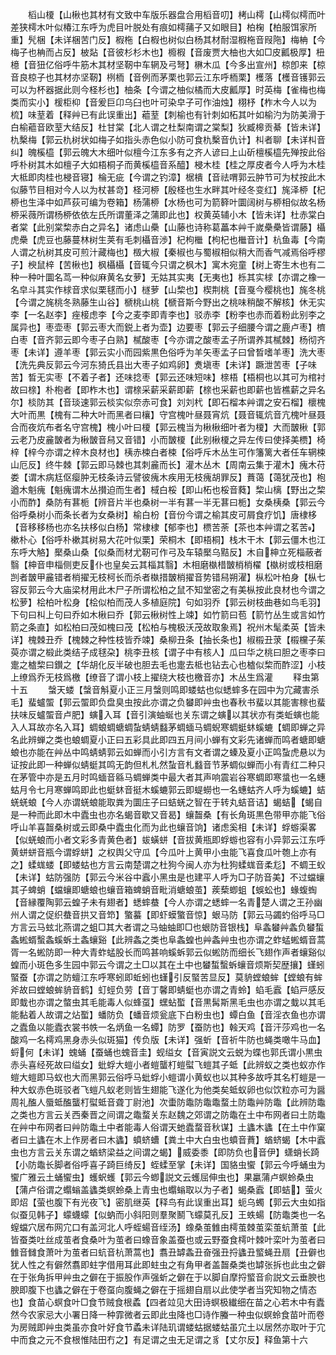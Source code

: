 <!-- { "loadSidebar": true } -->
　　槄山榎【山楸也其材有文致中车版乐器盘合用槄音叨】栲山樗【山樗似樗而叶差狭樗木叶似椿江东呼为虎目叶脱处有痕如樗蒱子又如眼目】柏椈【柏服饵家所重】髠梱【未详梱苦门反】椵柂【白椵也树似白杨其材耐湿椵柂音叚陁】梅柟【今梅子也柟而占反】柀煔【音彼杉杉木也】櫠椵【音废贾大柚也大如□皮瓤极厚】杻檍【音狃亿俗呼牛筋木其材坚靭中车辋及弓弩】楙木瓜【今多出宣州】椋卽来【椋音良椋子也其材亦坚靭】栵栭【音例而茅栗也郭云江东呼栭栗】檴落【檴音镬郭云可以为杯器据此则今柽杉也】柚条【今谓之柚似橘而大皮瓤厚】时英梅【雀梅也梅类而实小】楥柜枊【音爰巨卬乌臼也叶可染皁子可作油烛】栩杼【柞木今人以为梳】味荎着【释艸已有此误重出】藲荎【刺榆也有针刺如柘其叶如榆汋为防美滑于白榆藲音欧荎大结反】杜甘棠【北人谓之杜梨南谓之棠梨】狄臧槔贡綦【皆未详】朹檕梅【郭云朹树状如梅子如指头赤色似小防可食朹檕音仇计】朻者聊【未详朻音纠】魄榽橀【郭云魄大木细叶似檀今江东多有之齐人谚曰上山斫檀榽橀先殚按此俗呼朴树其木如檀子大如梧桐子而黄榽橀音系醯】梫木桂【桂之厚皮者今人呼为木桂大柢即肉桂也梫音寝】棆无疵【今谓之钓漳】椐樻【音祛喟郭云肿节可为杖按此木似藤节目相对今人以为杖甚竒】柽河桺【殷柽也生水畔其叶经冬变红】旄泽桺【杞桺也生泽中如芦荻可编为卷箱】杨蒲桺【水杨也可为箭簳叶圜阔树与桺相似故名杨桺采薇所谓杨桺依依左氏所谓董泽之蒲即此也】权黄英辅小木【皆未详】杜赤棠白者棠【此别棠棃赤白之异名】诸虑山櫐【山藤也诗称葛藟本艸千嵗櫐櫐皆谓藤】欇虎櫐【虎豆也藤蔓林树生荚有毛刺欇音渉】杞枸檵【枸杞也檵音计】杭鱼毒【今南人谓之杭树其皮可煎汁藏梅也】檓大椒【秦椒也与蜀椒相似稍大而香气减焉俗呼樛子】楰鼠梓【苦楸也】枫欇欇【音辄今只谓之枫木】寓木宛童【树上寄生木也有二种一种叶圜名茑一种似麻黄名女萝】无姑其实夷【无夷也】栎其实梂【亦谓之橡一名皁斗其实作梂音求似栗毬而小】檖萝【山棃也】楔荆桃【音戛今樱桃也】旄冬桃【今谓之旄桃冬熟藤生山谷】榹桃山桃【榹音斯今野出之桃味稍酸不解核】休无实李【一名赵李】痤椄虑李【今之麦李即青李也】驳赤李【粉李也赤而着粉此别李之属异也】枣壶枣【郭云枣大而鋭上者为壶】边要枣【郭云子细腰今谓之鹿卢枣】櫅白枣【音齐郭云即今枣子白熟】樲酸枣【今亦谓之酸枣孟子所谓养其樲棘】杨彻齐枣【未详】遵羊枣【郭云实小而园紫黒色俗呼为羊矢枣孟子曰曾晳嗜羊枣】洗大枣【洗先典反郭云今河东猗氏县出大枣子如鸡卵】煑塡枣【未详】蹶泄苦枣【子味苦】晳无实枣【不着子者】还味捻枣【郭云还味短味】榇梧【梧桐也以其可为棺衬故曰榇】朴枹者【即柞木也】谓榇采薪采薪即薪【榇也采薪也即薪也皆樵薪之异名尔】棪防其【音琰速郭云棪实似奈赤可食】刘刘杙【即石榴本艸谓之安石榴】櫰槐大叶而黒【槐有二种大叶而黑者曰欀】守宫槐叶昼聂宵炕【聂音辄炕音亢槐叶昼聂合而夜炕布者名守宫槐】槐小叶曰榎【郭云槐当为楸楸细叶者为榎】大而皵楸【郭云老乃皮麄皵者为楸皵音舄又音错】小而皵榎【此别楸榎之异左传曰使择美槚】椅梓【梓今亦谓之梓木良材也】桋赤梀白者梀【俗呼斥木丛生可作籓篱大者任车辋梀山厄反】终牛棘【郭云即马棘也其刺麄而长】灌木丛木【周南云集于灌木】瘣木苻娄【谓木病尪伛瘿肿无枝条诗云譬彼瘣木疾用无枝瘣胡罪反】蕡蔼【蔼犹茂也】枹遒木魁瘣【魁瘣谓木丛攅迫而生者】棫白桵【即山柘也桵音蕤】棃山樆【野出之棃小而酢】桑防有葚栀【辨音片半也桑树一半有葚一半无葚曰栀】女桑桋桑【郭云今俗呼桑树小而条长者为女桑树】榆白枌【音份今谓之榆其皮可屑食疗饥】唐棣栘【音移移杨也亦名扶栘似白杨】常棣棣【郁李也】槚苦荼【茶也本艸谓之茗苦】樕朴心【俗呼朴樕其树易大花叶似栗】荣桐木【即梧桐】栈木干木【郭云僵木也江东呼大觡】檿桑山桑【似桑而材尤靭可作弓及车辕檿乌黠反】木自柛立死椔蔽者翳【柛音申椔侧吏反仆也皇矣云其椔其翳】木相磨槸棤皵梢梢櫂【槸树或枝相磨剀者皵甲麄错者梢擢无枝柯长而杀者槸措皵梢擢音势错舄朔濯】枞松叶柏身【枞七容反郭云今大庙梁材用此木尸子所谓松柏之鼠不知堂密之有美枞按此良材也今谓之松萝】桧柏叶松身【桧似柏而茂人多植庭院】句如羽乔【郭云树枝曲巷如鸟毛羽】下句曰朻上句曰乔如木楸曰乔【郭云楸树性上竦】如竹箭曰苞【箭竹丛生或言如竹箭之条直】如松柏曰茂如槐曰茂【松柏与槐极沃茂故取象焉】祝州木髦柔英【皆未详】槐棘丑乔【槐棘之种性枝皆乔竦】桑柳丑条【抽长条也】椒榝丑莍【榝欓子茱萸亦谓之椴此类结子成毬朶】桃李丑核【谓子中有核人】瓜曰华之桃曰胆之枣李曰疐之樝棃曰鑚之【华胡化反半破也胆去毛也疐去柢也钻去心也樝似棃而酢涩】小枝上缭爲乔无枝爲檄【缭音了谓小枝上擢绕大枝也檄音亦】木丛生爲灌
　　释虫第十五
　　螜天蝼【螜音斛夏小正三月螜则鸣即蝼蛄也似蟋蟀多在园中为宂藏害杀毛】蜚蠦蜰【郭云蜰即负盘臭虫按此亦谓之负蠜即艸虫也春秋书蜚以其能害稼也蜚扶味反蠦蜰音卢肥】螾入耳【音引演蚰蜒也关东谓之螾以其状亦有类蚯螾也能入人耳故亦名入耳】蜩蜋蜩螗蜩蚻蜻蜻蠽茅蜩蝒马蜩蜺寒蜩蜓蚞螇螰【蜩即蝉之异名此辨蝉之类也蜋蜩夏小正曰五彩具此即四五月间小蝉有文彩先诸蝉而鸣者螗即螗蜋也亦能在艸丛中鸣蜻蜻郭云如蝉而小引方言有文者谓之螓及夏小正鸣蚻虎悬以为证按此即一种蝉似蜻蜓其鸣无韵但札札然蚻音札蠽音节茅蜩似蝉而小有青红二种只在茅管中亦是五月时鸣蝒音緜马蜩蝉类中最大者其声响震岩谷寒蜩即寒螀也一名蟪蛄月令七月寒蝉鸣即此也蜓蚞音挺木螇螰郭云即蝭蟧也一名蟪蛄齐人呼为螇螰】蛣蜣蜣蜋【今人亦谓蜣蜋能取粪为圜庄子曰蛣蜣之智在于转丸蛣音诘】蝎蛣【蝎自是一种而此即木中蠹虫也亦名蝎音歇又音曷】蠰齧桑【有长角斑黒色带甲亦能飞俗呼山羊喜齧桑树或云即桑中蠹虫化而为此也蠰音饷】诸虑奚相【未详】蜉蝣渠畧【似蜣蜋而小者文彩多青黄色者】蛂蟥蛢【音拔黄瓶即蜉蝣也容有小异郭云江东呼黄蛢蛢音瓶今谓蜉蛢】之权舆父守瓜【今瓜叶上黄甲小虫能飞喜食瓜叶匏上亦有之】蝚蛖蝼【即蝼蛄也方言云南楚谓之杜狗今闽人亦为杜狗蝚蛖音柔尨】不蜩王蚥【未详】蛄防强防【郭云今米谷中蠧小黑虫是也建平人呼为□子防音美】不过蟷蠰其子蜱蛸【蟷蠰即螗蜋也蠰音箱蜱蛸音毗消螗蜋茧】蒺蔾蝍蛆【蜈蚣也】蝝蝮蜪【音縁覆陶郭云蝗子未有翅者】蟋蟀蛬【今人亦谓之蟋蟀一名青楚人谓之王孙幽州人谓之促织蛬音拱又音笻】蟼蟇【即虾蟆蟼音惊】蛝马防【郭云马蠲虳俗呼马□方言云马蚿北燕谓之蛆□其大者谓之马蚰蚰即□也蛝防音银栈】阜螽蠜艸螽负蠜蜤螽蜙蝑蟿螽螇蚸土螽蠰谿【此辨螽之类也阜螽蝗也艸螽艸虫也亦谓之蚱蜢蜙蝑音蒿胥一名蜙防即一种大青蚱蜢股长而鸣甚响螇蚸郭云似蜙防而细长飞翅作声者蠰谿似蝗而小斑色多生园中郭云今谓之土□以其在土中也蠜蜤蟿蚸蠰音烦斯契歴攘】螼蚓蜸蚕【亦谓之防蟺江东呼寒蚓即蚯蚓也螼引反蜸苦显反】莫貈螳蜋蛑【螳蜋有蛑斧故曰螳蜋蛑貈音鹤】虰蛵负劳【音丁馨即蜻蜓也亦谓之青蛉】蜭毛蠧【蜭戸感反即蛓也亦谓之螫虫其毛能毒人似蜂虿】蟔蛅蟴【音黒髯斯黑毛虫也亦谓之蛓以其毛能黏着人故谓之炶蟴】蟠防负【蟠音烦瓮底下白粉虫也】蟫白鱼【音淫衣鱼也亦谓之蠹鱼以能蠹衣裳书帙一名炳鱼一名蟫】防罗【蚕防也】螒天鸡【音汗莎鸡也一名酸鸡一名樗鸡黑身赤头似斑猫】传负版【未详】强蚚【音祈牛防也蝇类噉牛马血】蛶何【未详】螝蛹【蚕蛹也螝音圭】蚬缢女【音寅説文云蜕为蝶也郭氏谓小黒虫赤头喜经死故曰缢女】蚍蜉大螘小者螘蠪朾螘螱飞螘其子蚳【此辨蚁之类也蚁亦作螘大螘即马蚁也大而黑郭云俗呼马蚍蜉小螘谓小黄蚁也以其种多故呼其名朾螘是一种大蚁赤色斑驳者飞螘凡蚁老则皆生翅能飞遂化为他类矣蚳蚁卵也似饮粒亦可为醤周礼醢人蜃蚳醢蠪朾螱蚳音聋丁尉池】次蟗防鼄防鼄鼄蝥土防鼄艸防鼄【此辨防鼄之类也方言云关西秦晋之间谓之鼄蝥关东赵魏之郊谓之防鼄在土中布网者曰土防鼄在艸中布网者曰艸防鼄土中者能毒人俗谓天虵蠹蝥音秋谋】土蠭木蠭【在土中作窠者曰土蠭在木上作房者曰木蠭】蟦蛴螬【粪土中大白虫也蟦音蕡】蝤蛴蝎【木中蠧虫也方言云关东谓之蝤蛴梁益之间谓之蝎】威委黍【即防负也音伊】蟏蛸长踦【小防鼄长脚者俗呼喜子踦巨绮反】蛭蝚至掌【未详】国貉虫蠁【郭云今呼蛹虫为蠁广雅云土蛹蠁虫】蠖蚇蠖【郭云今蝍説文云蠖屈伸虫也】果臝蒲卢螟蛉桑虫【蒲卢俗谓之蠮螉盖蠭类螟蛉桑上青虫也蠮螉取以为子者】蝎桑蠧【即蛣】萤火即炤【萤也腹下有光夜飞】密肌继英【释鸟有此误重出耳】蚅乌蠋【郭云大虫如指似蚕见韩子】蠓蠛蠓【似蚋而小斜阳则羣聚鬭飞蠓莫孔反】王蛈蝪【防鼄类也一名螲蟷穴居布网宂口有盖河北人呼蛭蝪音绖汤】蟓桑茧雔由樗茧棘茧栾茧蚢萧茧【此皆蚕类吐丝成茧者食桑叶为茧者曰蟓音象盖蚕也或云野蚕食樗叶棘叶栾叶为茧者曰雔音雠食萧叶为茧者曰蚢音杭萧蒿也】翥丑罅螽丑奋强丑捋蠭丑螸蝇丑扇【丑僻也犹人性之有僻然翥即蛀字借用耳此即蛀虫之有角甲者盖齧桑类也罅张拆也此虫之僻在于张角拆甲艸虫之僻在于振股作声强蚚之僻在于以脚自摩捋螸音俞説文云垂腴也腴即腹下也蠭之僻在于卷虿向腹蝇之僻在于摇翅自扇以此使学者当究知物之情态也】食苗心螟食叶□食节贼食根蟊【四者竝见大田诗螟极纎细在苗之心若木中有蠹然今农家忌大小署日降一种霏微者云即此虫降也□诗作螣一种虫似螟蛉食苗叶而卷为房贼即艸虫类虽亦食叶好食节蟊未详陆玑谓蝼蛄据蝼蛄虽宂土以居然亦取叶于宂中而食之元不食根惟陆田冇之】有足谓之虫无足谓之豸【丈尔反】释鱼第十六
